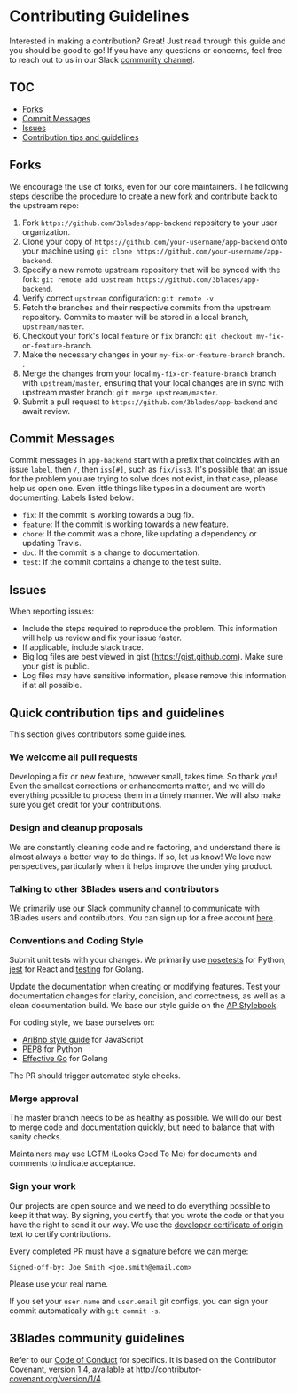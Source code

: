 # Contributing Guidelines

Interested in making a contribution? Great! Just read through this guide and you should be good to go! If you have any questions or concerns, feel free to reach out to us in our Slack [community channel](https://slackin-pypmyuhqds.now.sh/).

## TOC

- [Forks](#forks)
- [Commit Messages](#commit-messages)
- [Issues](#issues)
- [Contribution tips and guidelines](#contribution-tips-and-guidelines)

## Forks

We encourage the use of forks, even for our core maintainers. The following steps describe the procedure to create a new fork and contribute back to the upstream repo:

1. Fork `https://github.com/3blades/app-backend` repository to your user organization.
1. Clone your copy of `https://github.com/your-username/app-backend` onto your machine using
`git clone https://github.com/your-username/app-backend`.
1. Specify a new remote upstream repository that will be synced with the fork: `git remote add upstream https://github.com/3blades/app-backend`.
1. Verify correct `upstream` configuration: `git remote -v`
1. Fetch the branches and their respective commits from the upstream repository. Commits to master will be stored in a local branch, `upstream/master`.
1. Checkout your fork's local `feature` or `fix` branch: `git checkout my-fix-or-feature-branch`.
1. Make the necessary changes in your `my-fix-or-feature-branch` branch. .
1. Merge the changes from your local `my-fix-or-feature-branch` branch with `upstream/master`, ensuring that your local changes are in sync with upstream master branch: `git merge upstream/master`.
1. Submit a pull request to `https://github.com/3blades/app-backend` and await review.

## Commit Messages

Commit messages in `app-backend` start with a prefix that coincides with an issue `label`, then `/`, then `iss[#]`, such as `fix/iss3`. It's possible that an issue for the problem you are trying to solve does not exist, in that case, please help us open one. Even little things like typos in a document are worth documenting. Labels listed below:

- `fix`: If the commit is working towards a bug fix.
- `feature`: If the commit is working towards a new feature.
- `chore`: If the commit was a chore, like updating a dependency or updating Travis.
- `doc`: If the commit is a change to documentation.
- `test`: If the commit contains a change to the test suite.

## Issues

When reporting issues:

- Include the steps required to reproduce the problem. This information will help us review and fix your issue faster.
- If applicable, include stack trace.
- Big log files are best viewed in gist (https://gist.github.com). Make sure your gist is public.
- Log files may have sensitive information, please remove this information if at all possible.

## Quick contribution tips and guidelines

This section gives contributors some guidelines.

### We welcome all pull requests

Developing a fix or new feature, however small, takes time. So thank you! Even the smallest corrections or enhancements matter, and we will do everything possible to process them in a timely manner. We will also make sure you get credit for your contributions.

### Design and cleanup proposals

We are constantly cleaning code and re factoring, and understand there is almost always a better way to do things. If so, let us know! We love new perspectives, particularly when it helps improve the underlying product.

### Talking to other 3Blades users and contributors

We primarily use our Slack community channel to communicate with 3Blades users and contributors. You can sign up for a free account [here](https://slackin-pypmyuhqds.now.sh/).

### Conventions and Coding Style

Submit unit tests with your changes. We primarily use [nosetests](http://nose.readthedocs.io/en/latest/usage.html) for Python, [jest](https://facebook.github.io/jest/) for React and [testing](https://golang.org/pkg/testing/) for Golang.

Update the documentation when creating or modifying features. Test your
documentation changes for clarity, concision, and correctness, as well as a
clean documentation build. We base our style guide on the [AP Stylebook](https://en.wikipedia.org/wiki/AP_Stylebook).

For coding style, we base ourselves on:

- [AriBnb style guide](https://github.com/3blades/javascript) for JavaScript
- [PEP8](https://www.python.org/dev/peps/pep-0008/) for Python
- [Effective Go](https://golang.org/doc/effective_go.html) for Golang

The PR should trigger automated style checks.

### Merge approval

The master branch needs to be as healthy as possible. We will do our best to merge code and documentation quickly, but need to balance that with sanity checks.

Maintainers may use LGTM (Looks Good To Me) for documents and comments to
indicate acceptance.

### Sign your work

Our projects are open source and we need to do everything possible to keep it that way. By signing, you certify that you wrote the code or that you have the right to send it our way. We use the [developer certificate of origin](http://developercertificate.org/) text to certify contributions.

Every completed PR must have a signature before we can merge:

    Signed-off-by: Joe Smith <joe.smith@email.com>

Please use your real name.

If you set your `user.name` and `user.email` git configs, you can sign your
commit automatically with `git commit -s`.

## 3Blades community guidelines

Refer to our [Code of Conduct](CODE_OF_CONDUCT.md) for specifics. It is based on the Contributor Covenant, version 1.4, available at http://contributor-covenant.org/version/1/4.
